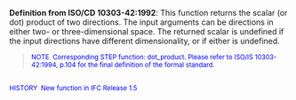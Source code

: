 ﻿**Definition from ISO/CD 10303-42:1992**: This function returns the scalar (or dot) product of two directions. The input arguments can be directions in either two- or three-dimensional space. The returned scalar is undefined if the input directions have different dimensionality, or if either is undefined.

> <small><font color="#0000ff">NOTE
&nbsp;Corresponding STEP function: dot_product. Please refer
to ISO/IS
10303-42:1994, p.104 for the final definition of the formal
standard.&nbsp; <br>
  <br>
HISTORY&nbsp; New function in IFC Release 1.5 </font></small>
